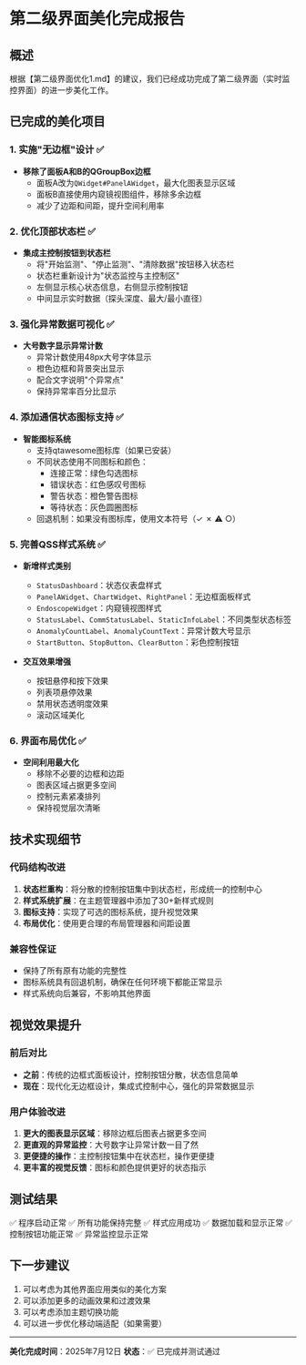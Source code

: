 # 第二级界面美化完成报告

## 概述
根据【第二级界面优化1.md】的建议，我们已经成功完成了第二级界面（实时监控界面）的进一步美化工作。

## 已完成的美化项目

### 1. 实施"无边框"设计 ✅
- **移除了面板A和B的QGroupBox边框**
  - 面板A改为`QWidget#PanelAWidget`，最大化图表显示区域
  - 面板B直接使用内窥镜视图组件，移除多余边框
  - 减少了边距和间距，提升空间利用率

### 2. 优化顶部状态栏 ✅
- **集成主控制按钮到状态栏**
  - 将"开始监测"、"停止监测"、"清除数据"按钮移入状态栏
  - 状态栏重新设计为"状态监控与主控制区"
  - 左侧显示核心状态信息，右侧显示控制按钮
  - 中间显示实时数据（探头深度、最大/最小直径）

### 3. 强化异常数据可视化 ✅
- **大号数字显示异常计数**
  - 异常计数使用48px大号字体显示
  - 橙色边框和背景突出显示
  - 配合文字说明"个异常点"
  - 保持异常率百分比显示

### 4. 添加通信状态图标支持 ✅
- **智能图标系统**
  - 支持qtawesome图标库（如果已安装）
  - 不同状态使用不同图标和颜色：
    - 连接正常：绿色勾选图标
    - 错误状态：红色感叹号图标
    - 警告状态：橙色警告图标
    - 等待状态：灰色圆圈图标
  - 回退机制：如果没有图标库，使用文本符号（✓ ✗ ⚠ ○）

### 5. 完善QSS样式系统 ✅
- **新增样式类别**
  - `StatusDashboard`：状态仪表盘样式
  - `PanelAWidget`、`ChartWidget`、`RightPanel`：无边框面板样式
  - `EndoscopeWidget`：内窥镜视图样式
  - `StatusLabel`、`CommStatusLabel`、`StaticInfoLabel`：不同类型状态标签
  - `AnomalyCountLabel`、`AnomalyCountText`：异常计数大号显示
  - `StartButton`、`StopButton`、`ClearButton`：彩色控制按钮

- **交互效果增强**
  - 按钮悬停和按下效果
  - 列表项悬停效果
  - 禁用状态透明度效果
  - 滚动区域美化

### 6. 界面布局优化 ✅
- **空间利用最大化**
  - 移除不必要的边框和边距
  - 图表区域占据更多空间
  - 控制元素紧凑排列
  - 保持视觉层次清晰

## 技术实现细节

### 代码结构改进
1. **状态栏重构**：将分散的控制按钮集中到状态栏，形成统一的控制中心
2. **样式系统扩展**：在主题管理器中添加了30+新样式规则
3. **图标支持**：实现了可选的图标系统，提升视觉效果
4. **布局优化**：使用更合理的布局管理器和间距设置

### 兼容性保证
- 保持了所有原有功能的完整性
- 图标系统具有回退机制，确保在任何环境下都能正常显示
- 样式系统向后兼容，不影响其他界面

## 视觉效果提升

### 前后对比
- **之前**：传统的边框式面板设计，控制按钮分散，状态信息简单
- **现在**：现代化无边框设计，集成式控制中心，强化的异常数据显示

### 用户体验改进
1. **更大的图表显示区域**：移除边框后图表占据更多空间
2. **更直观的异常监控**：大号数字让异常计数一目了然
3. **更便捷的操作**：主控制按钮集中在状态栏，操作更便捷
4. **更丰富的视觉反馈**：图标和颜色提供更好的状态指示

## 测试结果
✅ 程序启动正常
✅ 所有功能保持完整
✅ 样式应用成功
✅ 数据加载和显示正常
✅ 控制按钮功能正常
✅ 异常监控显示正常

## 下一步建议
1. 可以考虑为其他界面应用类似的美化方案
2. 可以添加更多的动画效果和过渡效果
3. 可以考虑添加主题切换功能
4. 可以进一步优化移动端适配（如果需要）

---
**美化完成时间**：2025年7月12日
**状态**：✅ 已完成并测试通过
